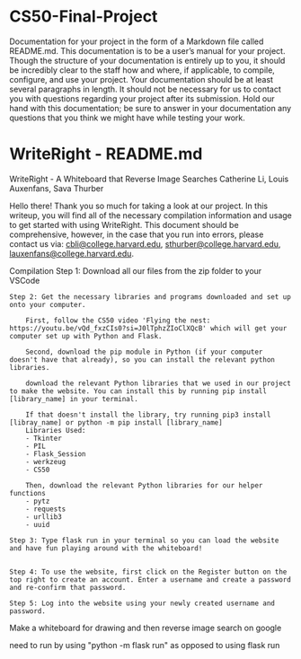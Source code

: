 # CS50-Final-Project
Documentation for your project in the form of a Markdown file called README.md. This documentation is to be a user’s manual for your project. Though the structure of your documentation is entirely up to you, it should be incredibly clear to the staff how and where, if applicable, to compile, configure, and use your project. Your documentation should be at least several paragraphs in length. It should not be necessary for us to contact you with questions regarding your project after its submission. Hold our hand with this documentation; be sure to answer in your documentation any questions that you think we might have while testing your work.

# WriteRight - README.md
WriteRight - A Whiteboard that Reverse Image Searches
Catherine Li, Louis Auxenfans, Sava Thurber

Hello there! Thank you so much for taking a look at our project. In this writeup, you will find all of the necessary compilation information and usage to get started with using WriteRight. This document should be comprehensive, however, in the case that you run into errors, please contact us via: cbli@college.harvard.edu, sthurber@college.harvard.edu, lauxenfans@college.harvard.edu.

Compilation
    Step 1: Download all our files from the zip folder to your VSCode 
    
    Step 2: Get the necessary libraries and programs downloaded and set up onto your computer.

        First, follow the CS50 video 'Flying the nest: https://youtu.be/vQd_fxzCIs0?si=J0lTphzZIoClXQcB' which will get your computer set up with Python and Flask. 
   
        Second, download the pip module in Python (if your computer doesn't have that already), so you can install the relevant python libraries.
        
        download the relevant Python libraries that we used in our project to make the website. You can install this by running pip install [library_name] in your terminal. 

        If that doesn't install the library, try running pip3 install [libray_name] or python -m pip install [library_name]
        Libraries Used:
        - Tkinter 
        - PIL
        - Flask_Session
        - werkzeug 
        - CS50

        Then, download the relevant Python libraries for our helper functions
        - pytz 
        - requests 
        - urllib3 
        - uuid 

    Step 3: Type flask run in your terminal so you can load the website and have fun playing around with the whiteboard!


    Step 4: To use the website, first click on the Register button on the top right to create an account. Enter a username and create a password and re-confirm that password.  

    Step 5: Log into the website using your newly created username and password. 

Make a whiteboard for drawing and then reverse image search on google 

need to run by using "python -m flask run" as opposed to using flask run
